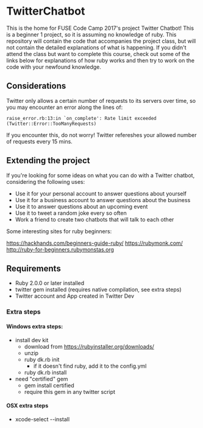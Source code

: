 # TwitterChatbot

This is the home for FUSE Code Camp 2017's project Twitter Chatbot! This is a beginner 1 project, so it is assuming no knowledge of ruby.
This repository will contain the code that accompanies the project class, but will not contain the detailed explanations of what is happening.
If you didn't attend the class but want to complete this course, check out some of the links below for explanations of how ruby works and then
try to work on the code with your newfound knowledge.

## Considerations

Twitter only allows a certain number of requests to its servers over time, so you may encounter an error along the lines of:

```
raise_error.rb:13:in `on_complete': Rate limit exceeded (Twitter::Error::TooManyRequests)
```

If you encounter this, do not worry! Twitter refereshes your allowed number of requests every 15 mins.


## Extending the project

If you're looking for some ideas on what you can do with a Twitter chatbot, considering the following uses:

* Use it for your personal account to answer questions about yourself
* Use it for a business account to answer questions about the business
* Use it to answer questions about an upcoming event
* Use it to tweet a random joke every so often
* Work a friend to create two chatbots that will talk to each other

Some interesting sites for ruby beginners:

https://hackhands.com/beginners-guide-ruby/
https://rubymonk.com/
http://ruby-for-beginners.rubymonstas.org

## Requirements
* Ruby 2.0.0 or later installed
* twitter gem installed (requires native compilation, see extra steps)
* Twitter account and App created in Twitter Dev

### Extra steps


#### Windows extra steps:
* install dev kit
  * download from https://rubyinstaller.org/downloads/
  * unzip
  * ruby dk.rb init
    * if it doesn't find ruby, add it to the config.yml
  * ruby dk.rb install
* need "certified" gem
  * gem install certified
  * require this gem in any twitter script


#### OSX extra steps
* xcode-select --install

